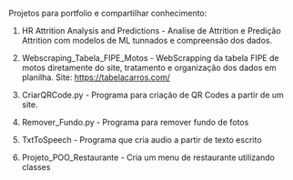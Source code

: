 Projetos para portfolio e compartilhar conhecimento:

1. HR Attrition Analysis and Predictions - Analíse de Attrition e Predição Attrition com modelos de ML tunnados e compreensão dos dados.

2. Webscraping_Tabela_FIPE_Motos - WebScrapping da tabela FIPE de motos diretamente do site, tratamento e organização dos dados em planilha. Site: https://tabelacarros.com/

3. CriarQRCode.py - Programa para criação de QR Codes a partir de um site.

4. Remover_Fundo.py - Programa para remover fundo de fotos

5. TxtToSpeech - Programa que cria audio a partir de texto escrito

6. Projeto_POO_Restaurante - Cria um menu de restaurante utilizando classes
